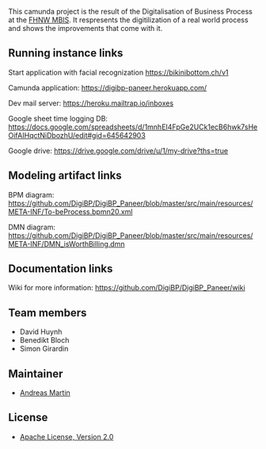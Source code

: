 This camunda project is the result of the Digitalisation of Business Process at the [FHNW MBIS](https://www.fhnw.ch/en/degree-programmes/business/msc-bis). It respresents the digitilization of a real world process and shows the improvements that come with it.

## Running instance links
Start application with facial recognization
https://bikinibottom.ch/v1

Camunda application:
https://digibp-paneer.herokuapp.com/

Dev mail server:
https://heroku.mailtrap.io/inboxes

Google sheet time logging DB:
https://docs.google.com/spreadsheets/d/1mnhEI4FpGe2UCk1ecB6hwk7sHeOifAIHqctNiDbozhU/edit#gid=645642903

Google drive:
https://drive.google.com/drive/u/1/my-drive?ths=true


## Modeling artifact links
BPM diagram:
https://github.com/DigiBP/DigiBP_Paneer/blob/master/src/main/resources/META-INF/To-beProcess.bpmn20.xml

DMN diagram:
https://github.com/DigiBP/DigiBP_Paneer/blob/master/src/main/resources/META-INF/DMN_isWorthBilling.dmn

## Documentation links
Wiki for more information:
https://github.com/DigiBP/DigiBP_Paneer/wiki



## Team members
- David Huynh
- Benedikt Bloch
- Simon Girardin

## Maintainer
- [Andreas Martin](https://github.com/andreasmartin)

## License
- [Apache License, Version 2.0](https://github.com/DigiBP/digibp-archetype-camunda-boot/blob/master/LICENSE)
